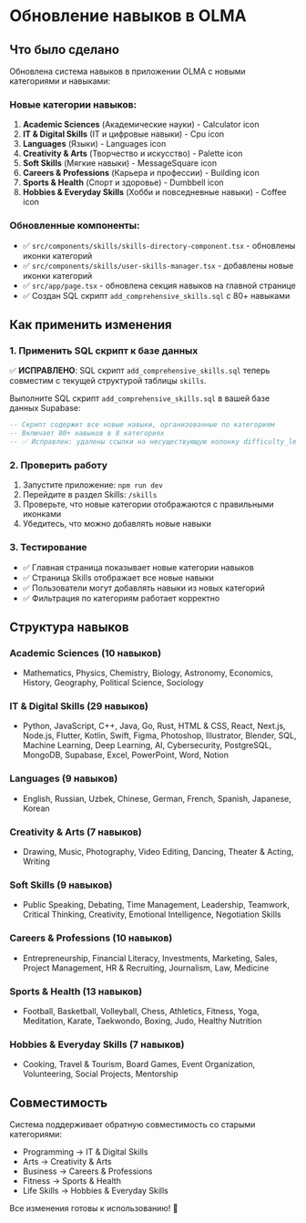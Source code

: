 # Обновление навыков в OLMA

## Что было сделано

Обновлена система навыков в приложении OLMA с новыми категориями и навыками:

### Новые категории навыков:
1. **Academic Sciences** (Академические науки) - Calculator icon
2. **IT & Digital Skills** (IT и цифровые навыки) - Cpu icon  
3. **Languages** (Языки) - Languages icon
4. **Creativity & Arts** (Творчество и искусство) - Palette icon
5. **Soft Skills** (Мягкие навыки) - MessageSquare icon
6. **Careers & Professions** (Карьера и профессии) - Building icon
7. **Sports & Health** (Спорт и здоровье) - Dumbbell icon
8. **Hobbies & Everyday Skills** (Хобби и повседневные навыки) - Coffee icon

### Обновленные компоненты:
- ✅ `src/components/skills/skills-directory-component.tsx` - обновлены иконки категорий
- ✅ `src/components/skills/user-skills-manager.tsx` - добавлены новые иконки категорий
- ✅ `src/app/page.tsx` - обновлена секция навыков на главной странице
- ✅ Создан SQL скрипт `add_comprehensive_skills.sql` с 80+ навыками

## Как применить изменения

### 1. Применить SQL скрипт к базе данных

✅ **ИСПРАВЛЕНО**: SQL скрипт `add_comprehensive_skills.sql` теперь совместим с текущей структурой таблицы `skills`.

Выполните SQL скрипт `add_comprehensive_skills.sql` в вашей базе данных Supabase:

```sql
-- Скрипт содержит все новые навыки, организованные по категориям
-- Включает 80+ навыков в 8 категориях
-- ✅ Исправлен: удалены ссылки на несуществующую колонку difficulty_level
```

### 2. Проверить работу

1. Запустите приложение: `npm run dev`
2. Перейдите в раздел Skills: `/skills`
3. Проверьте, что новые категории отображаются с правильными иконками
4. Убедитесь, что можно добавлять новые навыки

### 3. Тестирование

- ✅ Главная страница показывает новые категории навыков
- ✅ Страница Skills отображает все новые навыки
- ✅ Пользователи могут добавлять навыки из новых категорий
- ✅ Фильтрация по категориям работает корректно

## Структура навыков

### Academic Sciences (10 навыков)
- Mathematics, Physics, Chemistry, Biology, Astronomy, Economics, History, Geography, Political Science, Sociology

### IT & Digital Skills (29 навыков)  
- Python, JavaScript, C++, Java, Go, Rust, HTML & CSS, React, Next.js, Node.js, Flutter, Kotlin, Swift, Figma, Photoshop, Illustrator, Blender, SQL, Machine Learning, Deep Learning, AI, Cybersecurity, PostgreSQL, MongoDB, Supabase, Excel, PowerPoint, Word, Notion

### Languages (9 навыков)
- English, Russian, Uzbek, Chinese, German, French, Spanish, Japanese, Korean

### Creativity & Arts (7 навыков)
- Drawing, Music, Photography, Video Editing, Dancing, Theater & Acting, Writing

### Soft Skills (9 навыков)
- Public Speaking, Debating, Time Management, Leadership, Teamwork, Critical Thinking, Creativity, Emotional Intelligence, Negotiation Skills

### Careers & Professions (10 навыков)
- Entrepreneurship, Financial Literacy, Investments, Marketing, Sales, Project Management, HR & Recruiting, Journalism, Law, Medicine

### Sports & Health (13 навыков)
- Football, Basketball, Volleyball, Chess, Athletics, Fitness, Yoga, Meditation, Karate, Taekwondo, Boxing, Judo, Healthy Nutrition

### Hobbies & Everyday Skills (7 навыков)
- Cooking, Travel & Tourism, Board Games, Event Organization, Volunteering, Social Projects, Mentorship

## Совместимость

Система поддерживает обратную совместимость со старыми категориями:
- Programming → IT & Digital Skills
- Arts → Creativity & Arts  
- Business → Careers & Professions
- Fitness → Sports & Health
- Life Skills → Hobbies & Everyday Skills

Все изменения готовы к использованию! 🚀
